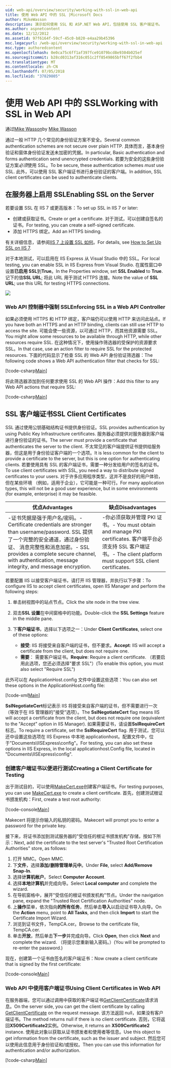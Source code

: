 ```yaml
---
uid: web-api/overview/security/working-with-ssl-in-web-api
title: 使用 Web API 中的 SSL |Microsoft Docs
author: MikeWasson
description: 演示如何使用 SSL 和 ASP.NET Web API，包括使用 SSL 客户端证书。
ms.author: aspnetcontent
ms.date: 12/12/2012
ms.assetid: 97f6164f-59cf-45c0-b820-e4aa29b45396
msc.legacyurl: /web-api/overview/security/working-with-ssl-in-web-api
msc.type: authoredcontent
ms.openlocfilehash: 0e0ca75c6ff1af397fce91079bcd8e9304b025ef
ms.sourcegitcommit: b28cd0313af316c051c2ff8549865bff67f2fbb4
ms.translationtype: MT
ms.contentlocale: zh-CN
ms.lasthandoff: 07/05/2018
ms.locfileid: "37829805"
---
```

<a name="working-with-ssl-in-web-api"></a><span data-ttu-id="d0b26-103">使用 Web API 中的 SSL</span><span class="sxs-lookup"><span data-stu-id="d0b26-103">Working with SSL in Web API</span></span>
====================
<span data-ttu-id="d0b26-104">通过[Mike Wasson](https://github.com/MikeWasson)</span><span class="sxs-lookup"><span data-stu-id="d0b26-104">by [Mike Wasson](https://github.com/MikeWasson)</span></span>

<span data-ttu-id="d0b26-105">通过一般 HTTP 几个常见的身份验证方案不安全。</span><span class="sxs-lookup"><span data-stu-id="d0b26-105">Several common authentication schemes are not secure over plain HTTP.</span></span> <span data-ttu-id="d0b26-106">具体而言，基本身份验证和窗体身份验证发送未加密的凭据。</span><span class="sxs-lookup"><span data-stu-id="d0b26-106">In particular, Basic authentication and forms authentication send unencrypted credentials.</span></span> <span data-ttu-id="d0b26-107">若要为安全的这些身份验证方案*必须*使用 SSL。</span><span class="sxs-lookup"><span data-stu-id="d0b26-107">To be secure, these authentication schemes *must* use SSL.</span></span> <span data-ttu-id="d0b26-108">此外，可以使用 SSL 客户端证书进行身份验证的客户端。</span><span class="sxs-lookup"><span data-stu-id="d0b26-108">In addition, SSL client certificates can be used to authenticate clients.</span></span>

## <a name="enabling-ssl-on-the-server"></a><span data-ttu-id="d0b26-109">在服务器上启用 SSL</span><span class="sxs-lookup"><span data-stu-id="d0b26-109">Enabling SSL on the Server</span></span>

<span data-ttu-id="d0b26-110">若要设置 SSL 在 IIS 7 或更高版本：</span><span class="sxs-lookup"><span data-stu-id="d0b26-110">To set up SSL in IIS 7 or later:</span></span>

- <span data-ttu-id="d0b26-111">创建或获取证书。</span><span class="sxs-lookup"><span data-stu-id="d0b26-111">Create or get a certificate.</span></span> <span data-ttu-id="d0b26-112">对于测试，可以创建自签名的证书。</span><span class="sxs-lookup"><span data-stu-id="d0b26-112">For testing, you can create a self-signed certificate.</span></span>
- <span data-ttu-id="d0b26-113">添加 HTTPS 绑定。</span><span class="sxs-lookup"><span data-stu-id="d0b26-113">Add an HTTPS binding.</span></span>

<span data-ttu-id="d0b26-114">有关详细信息，请参阅[IIS 7 上设置 SSL 如何](https://www.iis.net/learn/manage/configuring-security/how-to-set-up-ssl-on-iis)。</span><span class="sxs-lookup"><span data-stu-id="d0b26-114">For details, see [How to Set Up SSL on IIS 7](https://www.iis.net/learn/manage/configuring-security/how-to-set-up-ssl-on-iis).</span></span>

<span data-ttu-id="d0b26-115">对于本地测试，可以启用在 IIS Express 从 Visual Studio 中的 SSL。</span><span class="sxs-lookup"><span data-stu-id="d0b26-115">For local testing, you can enable SSL in IIS Express from Visual Studio.</span></span> <span data-ttu-id="d0b26-116">在属性窗口中设置**已启用 SSL**到**True**。</span><span class="sxs-lookup"><span data-stu-id="d0b26-116">In the Properties window, set **SSL Enabled** to **True**.</span></span> <span data-ttu-id="d0b26-117">记下的值**SSL URL**; 将此 URL 用于测试 HTTPS 连接。</span><span class="sxs-lookup"><span data-stu-id="d0b26-117">Note the value of **SSL URL**; use this URL for testing HTTPS connections.</span></span>

![](working-with-ssl-in-web-api/_static/image1.png)

### <a name="enforcing-ssl-in-a-web-api-controller"></a><span data-ttu-id="d0b26-118">Web API 控制器中强制 SSL</span><span class="sxs-lookup"><span data-stu-id="d0b26-118">Enforcing SSL in a Web API Controller</span></span>

<span data-ttu-id="d0b26-119">如果必须使用 HTTPS 和 HTTP 绑定，客户端仍可以使用 HTTP 来访问此站点。</span><span class="sxs-lookup"><span data-stu-id="d0b26-119">If you have both an HTTPS and an HTTP binding, clients can still use HTTP to access the site.</span></span> <span data-ttu-id="d0b26-120">可能会使一些资源，以可通过 HTTP，而其他资源需要 SSL。</span><span class="sxs-lookup"><span data-stu-id="d0b26-120">You might allow some resources to be available through HTTP, while other resources require SSL.</span></span> <span data-ttu-id="d0b26-121">在这种情况下，使用操作筛选器的受保护的资源要求 SSL。</span><span class="sxs-lookup"><span data-stu-id="d0b26-121">In that case, use an action filter to require SSL for the protected resources.</span></span> <span data-ttu-id="d0b26-122">下面的代码显示了检查 SSL 的 Web API 身份验证筛选器：</span><span class="sxs-lookup"><span data-stu-id="d0b26-122">The following code shows a Web API authentication filter that checks for SSL:</span></span>

[!code-csharp[Main](working-with-ssl-in-web-api/samples/sample1.cs)]

<span data-ttu-id="d0b26-123">将此筛选器添加到任何要求使用 SSL 的 Web API 操作：</span><span class="sxs-lookup"><span data-stu-id="d0b26-123">Add this filter to any Web API actions that require SSL:</span></span>

[!code-csharp[Main](working-with-ssl-in-web-api/samples/sample2.cs)]

## <a name="ssl-client-certificates"></a><span data-ttu-id="d0b26-124">SSL 客户端证书</span><span class="sxs-lookup"><span data-stu-id="d0b26-124">SSL Client Certificates</span></span>

<span data-ttu-id="d0b26-125">SSL 通过使用公钥基础结构证书提供身份验证。</span><span class="sxs-lookup"><span data-stu-id="d0b26-125">SSL provides authentication by using Public Key Infrastructure certificates.</span></span> <span data-ttu-id="d0b26-126">服务器必须提供对服务器到客户端进行身份验证的证书。</span><span class="sxs-lookup"><span data-stu-id="d0b26-126">The server must provide a certificate that authenticates the server to the client.</span></span> <span data-ttu-id="d0b26-127">不太常见的客户端提供证书提供给服务器，但这是用于身份验证客户端的一个选项。</span><span class="sxs-lookup"><span data-stu-id="d0b26-127">It is less common for the client to provide a certificate to the server, but this is one option for authenticating clients.</span></span> <span data-ttu-id="d0b26-128">若要使用具有 SSL 的客户端证书，需要一种分发给用户的签名的证书。</span><span class="sxs-lookup"><span data-stu-id="d0b26-128">To use client certificates with SSL, you need a way to distribute signed certificates to your users.</span></span> <span data-ttu-id="d0b26-129">对于许多应用程序类型，这并不是良好的用户体验，但在某些环境 （例如，适用于企业），它可能是一种可行。</span><span class="sxs-lookup"><span data-stu-id="d0b26-129">For many application types, this will not be a good user experience, but in some environments (for example, enterprise) it may be feasible.</span></span>

| <span data-ttu-id="d0b26-130">优点</span><span class="sxs-lookup"><span data-stu-id="d0b26-130">Advantages</span></span> | <span data-ttu-id="d0b26-131">缺点</span><span class="sxs-lookup"><span data-stu-id="d0b26-131">Disadvantages</span></span> |
| --- | --- |
| <span data-ttu-id="d0b26-132">-证书凭据是强于用户名/密码。</span><span class="sxs-lookup"><span data-stu-id="d0b26-132">- Certificate credentials are stronger than username/password.</span></span> <span data-ttu-id="d0b26-133">SSL 提供了一个完整的安全通道，通过身份验证、 消息完整性和消息加密。</span><span class="sxs-lookup"><span data-stu-id="d0b26-133">- SSL provides a complete secure channel, with authentication, message integrity, and message encryption.</span></span> | <span data-ttu-id="d0b26-134">-你必须获取并管理 PKI 证书。</span><span class="sxs-lookup"><span data-stu-id="d0b26-134">- You must obtain and manage PKI certificates.</span></span> <span data-ttu-id="d0b26-135">客户端平台必须支持 SSL 客户端证书。</span><span class="sxs-lookup"><span data-stu-id="d0b26-135">- The client platform must support SSL client certificates.</span></span> |

<span data-ttu-id="d0b26-136">若要配置 IIS 以接受客户端证书，请打开 IIS 管理器，并执行以下步骤：</span><span class="sxs-lookup"><span data-stu-id="d0b26-136">To configure IIS to accept client certificates, open IIS Manager and perform the following steps:</span></span>

1. <span data-ttu-id="d0b26-137">单击树视图中的站点节点。</span><span class="sxs-lookup"><span data-stu-id="d0b26-137">Click the site node in the tree view.</span></span>
2. <span data-ttu-id="d0b26-138">双击**SSL 设置**在中间窗格中的功能。</span><span class="sxs-lookup"><span data-stu-id="d0b26-138">Double-click the **SSL Settings** feature in the middle pane.</span></span>
3. <span data-ttu-id="d0b26-139">下**客户端证书**，选择以下选项之一：</span><span class="sxs-lookup"><span data-stu-id="d0b26-139">Under **Client Certificates**, select one of these options:</span></span> 

    - <span data-ttu-id="d0b26-140">**接受**: IIS 将接受来自客户端的证书，但不要求。</span><span class="sxs-lookup"><span data-stu-id="d0b26-140">**Accept**: IIS will accept a certificate from the client, but does not require one.</span></span>
    - <span data-ttu-id="d0b26-141">**需要**： 需要客户端证书。</span><span class="sxs-lookup"><span data-stu-id="d0b26-141">**Require**: Require a client certificate.</span></span> <span data-ttu-id="d0b26-142">（若要启用此选项，您还必须选择"要求 SSL"）</span><span class="sxs-lookup"><span data-stu-id="d0b26-142">(To enable this option, you must also select "Require SSL")</span></span>

<span data-ttu-id="d0b26-143">此外可以在 ApplicationHost.config 文件中设置这些选项：</span><span class="sxs-lookup"><span data-stu-id="d0b26-143">You can also set these options in the ApplicationHost.config file:</span></span>

[!code-xml[Main](working-with-ssl-in-web-api/samples/sample3.xml)]

<span data-ttu-id="d0b26-144">**SslNegotiateCert**标记表示 IIS 将接受来自客户端的证书，但不需要进行一次 （等效于在 IIS 管理器的"接受"选项）。</span><span class="sxs-lookup"><span data-stu-id="d0b26-144">The **SslNegotiateCert** flag means IIS will accept a certificate from the client, but does not require one (equivalent to the "Accept" option in IIS Manager).</span></span> <span data-ttu-id="d0b26-145">如果需要证书，请设置**SslRequireCert**标志。</span><span class="sxs-lookup"><span data-stu-id="d0b26-145">To require a certificate, set the **SslRequireCert** flag.</span></span> <span data-ttu-id="d0b26-146">用于测试，您可以还中设置这些选项在 IIS Express 中本地 applicationhost。配置文件中，位于"Documents\IISExpress\config"。</span><span class="sxs-lookup"><span data-stu-id="d0b26-146">For testing, you can also set these options in IIS Express, in the local applicationhost.Config file, located in "Documents\IISExpress\config".</span></span>

### <a name="creating-a-client-certificate-for-testing"></a><span data-ttu-id="d0b26-147">创建客户端证书以便进行测试</span><span class="sxs-lookup"><span data-stu-id="d0b26-147">Creating a Client Certificate for Testing</span></span>

<span data-ttu-id="d0b26-148">出于测试目的，可以使用[MakeCert.exe](https://msdn.microsoft.com/library/bfsktky3.aspx)创建客户端证书。</span><span class="sxs-lookup"><span data-stu-id="d0b26-148">For testing purposes, you can use [MakeCert.exe](https://msdn.microsoft.com/library/bfsktky3.aspx) to create a client certificate.</span></span> <span data-ttu-id="d0b26-149">首先，创建测试根证书颁发机构：</span><span class="sxs-lookup"><span data-stu-id="d0b26-149">First, create a test root authority:</span></span>

[!code-console[Main](working-with-ssl-in-web-api/samples/sample4.cmd)]

<span data-ttu-id="d0b26-150">Makecert 将提示你输入的私钥的密码。</span><span class="sxs-lookup"><span data-stu-id="d0b26-150">Makecert will prompt you to enter a password for the private key.</span></span>

<span data-ttu-id="d0b26-151">接下来，将证书添加到测试服务器的"受信任的根证书颁发机构"存储，按如下所示：</span><span class="sxs-lookup"><span data-stu-id="d0b26-151">Next, add the certificate to the test server's "Trusted Root Certification Authorities" store, as follows:</span></span>

1. <span data-ttu-id="d0b26-152">打开 MMC。</span><span class="sxs-lookup"><span data-stu-id="d0b26-152">Open MMC.</span></span>
2. <span data-ttu-id="d0b26-153">下**文件**，选择**添加/删除管理单元中**。</span><span class="sxs-lookup"><span data-stu-id="d0b26-153">Under **File**, select **Add/Remove Snap-In**.</span></span>
3. <span data-ttu-id="d0b26-154">选择**计算机帐户**。</span><span class="sxs-lookup"><span data-stu-id="d0b26-154">Select **Computer Account**.</span></span>
4. <span data-ttu-id="d0b26-155">选择**本地计算机**并完成向导。</span><span class="sxs-lookup"><span data-stu-id="d0b26-155">Select **Local computer** and complete the wizard.</span></span>
5. <span data-ttu-id="d0b26-156">在导航窗格中，展开"受信任的根证书颁发机构"节点。</span><span class="sxs-lookup"><span data-stu-id="d0b26-156">Under the navigation pane, expand the "Trusted Root Certification Authorities" node.</span></span>
6. <span data-ttu-id="d0b26-157">上**操作**菜单，依次指向**的所有任务**，然后单击**导入**以启动证书导入向导。</span><span class="sxs-lookup"><span data-stu-id="d0b26-157">On the **Action** menu, point to **All Tasks**, and then click **Import** to start the Certificate Import Wizard.</span></span>
7. <span data-ttu-id="d0b26-158">浏览到证书文件，TempCA.cer。</span><span class="sxs-lookup"><span data-stu-id="d0b26-158">Browse to the certificate file, TempCA.cer.</span></span>
8. <span data-ttu-id="d0b26-159">单击**开放**，然后单击**下一步**并完成向导。</span><span class="sxs-lookup"><span data-stu-id="d0b26-159">Click **Open**, then click **Next** and complete the wizard.</span></span> <span data-ttu-id="d0b26-160">（将提示您重新输入密码。）</span><span class="sxs-lookup"><span data-stu-id="d0b26-160">(You will be prompted to re-enter the password.)</span></span>

<span data-ttu-id="d0b26-161">现在，创建第一个证书由签名的客户端证书：</span><span class="sxs-lookup"><span data-stu-id="d0b26-161">Now create a client certificate that is signed by the first certificate:</span></span>

[!code-console[Main](working-with-ssl-in-web-api/samples/sample5.cmd)]

### <a name="using-client-certificates-in-web-api"></a><span data-ttu-id="d0b26-162">Web API 中使用客户端证书</span><span class="sxs-lookup"><span data-stu-id="d0b26-162">Using Client Certificates in Web API</span></span>

<span data-ttu-id="d0b26-163">在服务器端，您可以通过调用中获取的客户端证书[GetClientCertificate](https://msdn.microsoft.com/library/system.net.http.httprequestmessageextensions.getclientcertificate.aspx)请求消息。</span><span class="sxs-lookup"><span data-stu-id="d0b26-163">On the server side, you can get the client certificate by calling [GetClientCertificate](https://msdn.microsoft.com/library/system.net.http.httprequestmessageextensions.getclientcertificate.aspx) on the request message.</span></span> <span data-ttu-id="d0b26-164">该方法返回 null，如果没有客户端证书。</span><span class="sxs-lookup"><span data-stu-id="d0b26-164">The method returns null if there is no client certificate.</span></span> <span data-ttu-id="d0b26-165">否则，它将返回**X509Certificate2**实例。</span><span class="sxs-lookup"><span data-stu-id="d0b26-165">Otherwise, it returns an **X509Certificate2** instance.</span></span> <span data-ttu-id="d0b26-166">使用此对象以获取从证书颁发者和使用者等信息。</span><span class="sxs-lookup"><span data-stu-id="d0b26-166">Use this object to get information from the certificate, such as the issuer and subject.</span></span> <span data-ttu-id="d0b26-167">然后您可以使用此信息用于身份验证和/或授权。</span><span class="sxs-lookup"><span data-stu-id="d0b26-167">Then you can use this information for authentication and/or authorization.</span></span>

[!code-csharp[Main](working-with-ssl-in-web-api/samples/sample6.cs)]
